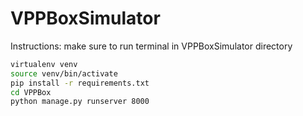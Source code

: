 # VPPBoxSimulator
  Instructions: 
  make sure to run terminal in VPPBoxSimulator directory
```Bash
virtualenv venv
source venv/bin/activate
pip install -r requirements.txt
cd VPPBox
python manage.py runserver 8000
```
